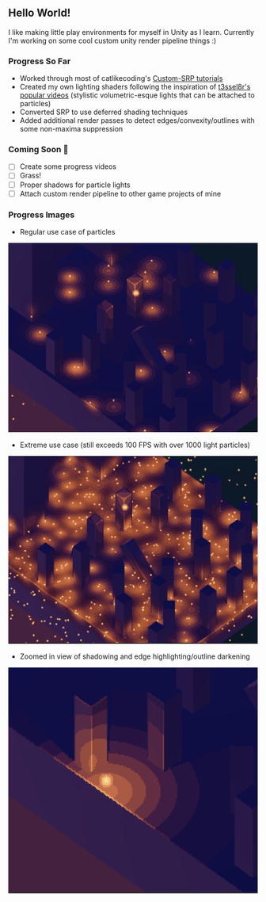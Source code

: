 
## Hello World!

I like making little play environments for myself in Unity as I learn. Currently I'm working on some cool custom unity render pipeline things :)

### Progress So Far
- Worked through most of catlikecoding's [Custom-SRP tutorials](https://catlikecoding.com/unity/tutorials/custom-srp/)
- Created my own lighting shaders following the inspiration of [t3ssel8r's popular videos](https://www.youtube.com/watch?v=0xJqzUHJ2fI&t=1s&ab_channel=t3ssel8r) (stylistic volumetric-esque lights that can be attached to particles)
- Converted SRP to use deferred shading techniques
- Added additional render passes to detect edges/convexity/outlines with some non-maxima suppression

### Coming Soon 👀
- [ ]  Create some progress videos
- [ ]  Grass!
- [ ]  Proper shadows for particle lights
- [ ]  Attach custom render pipeline to other game projects of mine

### Progress Images

- Regular use case of particles

<picture>
  <source media="(prefers-color-scheme: dark)" srcset="images/SRP1.png">
  <source media="(prefers-color-scheme: light)" srcset="images/SRP1.png">
  <img alt="" src="images/SRP1.png" width="600">
</picture>

- Extreme use case (still exceeds 100 FPS with over 1000 light particles)

<picture>
  <source media="(prefers-color-scheme: dark)" srcset="images/SRP2.png">
  <source media="(prefers-color-scheme: light)" srcset="images/SRP2.png">
  <img alt="" src="images/SRP2.png" width="600">
</picture>

- Zoomed in view of shadowing and edge highlighting/outline darkening

<picture>
  <source media="(prefers-color-scheme: dark)" srcset="images/SRP3.png">
  <source media="(prefers-color-scheme: light)" srcset="images/SRP3.png">
  <img alt="" src="images/SRP3.png" width="600">
</picture>
